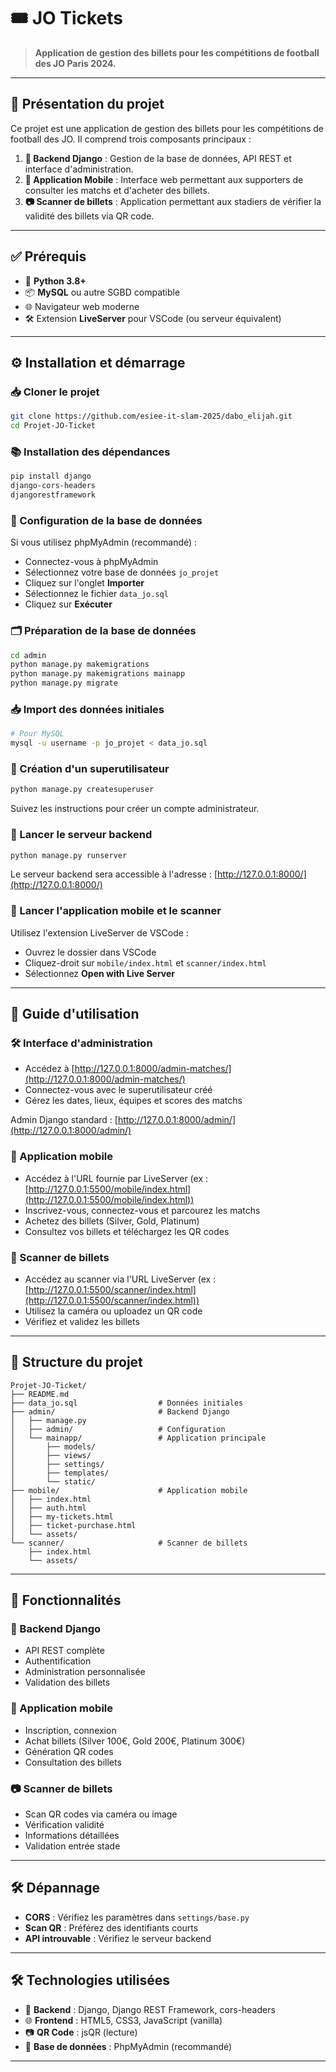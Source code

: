 
# 🎟️ JO Tickets

> **Application de gestion des billets pour les compétitions de football des JO Paris 2024.**

---

## 🚀 Présentation du projet

Ce projet est une application de gestion des billets pour les compétitions de football des JO. Il comprend trois composants principaux :

1. **🔧 Backend Django** : Gestion de la base de données, API REST et interface d'administration.
2. **📱 Application Mobile** : Interface web permettant aux supporters de consulter les matchs et d'acheter des billets.
3. **📷 Scanner de billets** : Application permettant aux stadiers de vérifier la validité des billets via QR code.

---

## ✅ Prérequis

- 🐍 **Python 3.8+**
- 📦 **MySQL** ou autre SGBD compatible
- 🌐 Navigateur web moderne
- 🛠️ Extension **LiveServer** pour VSCode (ou serveur équivalent)

---

## ⚙️ Installation et démarrage

### 📥 Cloner le projet

```bash
git clone https://github.com/esiee-it-slam-2025/dabo_elijah.git
cd Projet-JO-Ticket
```

### 📚 Installation des dépendances

```bash
pip install django
django-cors-headers
djangorestframework
```

### 💾 Configuration de la base de données

Si vous utilisez phpMyAdmin (recommandé) :

- Connectez-vous à phpMyAdmin
- Sélectionnez votre base de données `jo_projet`
- Cliquez sur l'onglet **Importer**
- Sélectionnez le fichier `data_jo.sql`
- Cliquez sur **Exécuter**


### 🗂️ Préparation de la base de données

```bash
cd admin
python manage.py makemigrations
python manage.py makemigrations mainapp
python manage.py migrate
```

### 📥 Import des données initiales

```bash
# Pour MySQL
mysql -u username -p jo_projet < data_jo.sql
```

### 👤 Création d'un superutilisateur

```bash
python manage.py createsuperuser
```

Suivez les instructions pour créer un compte administrateur.

### 🚦 Lancer le serveur backend

```bash
python manage.py runserver
```

Le serveur backend sera accessible à l'adresse : [http://127.0.0.1:8000/](http://127.0.0.1:8000/)

### 📱 Lancer l'application mobile et le scanner

Utilisez l'extension LiveServer de VSCode :

- Ouvrez le dossier dans VSCode
- Cliquez-droit sur `mobile/index.html` et `scanner/index.html`
- Sélectionnez **Open with Live Server**

---

## 📖 Guide d'utilisation

### 🛠️ Interface d'administration

- Accédez à [http://127.0.0.1:8000/admin-matches/](http://127.0.0.1:8000/admin-matches/)
- Connectez-vous avec le superutilisateur créé
- Gérez les dates, lieux, équipes et scores des matchs

Admin Django standard : [http://127.0.0.1:8000/admin/](http://127.0.0.1:8000/admin/)

### 📱 Application mobile

- Accédez à l'URL fournie par LiveServer (ex : [http://127.0.0.1:5500/mobile/index.html](http://127.0.0.1:5500/mobile/index.html))
- Inscrivez-vous, connectez-vous et parcourez les matchs
- Achetez des billets (Silver, Gold, Platinum)
- Consultez vos billets et téléchargez les QR codes

### 🎫 Scanner de billets

- Accédez au scanner via l'URL LiveServer (ex : [http://127.0.0.1:5500/scanner/index.html](http://127.0.0.1:5500/scanner/index.html))
- Utilisez la caméra ou uploadez un QR code
- Vérifiez et validez les billets

---

## 📁 Structure du projet

```
Projet-JO-Ticket/
├── README.md
├── data_jo.sql                  # Données initiales
├── admin/                       # Backend Django
│   ├── manage.py
│   ├── admin/                   # Configuration
│   └── mainapp/                 # Application principale
│       ├── models/
│       ├── views/
│       ├── settings/
│       ├── templates/
│       └── static/
├── mobile/                      # Application mobile
│   ├── index.html
│   ├── auth.html
│   ├── my-tickets.html
│   ├── ticket-purchase.html
│   └── assets/
└── scanner/                     # Scanner de billets
    ├── index.html
    └── assets/
```

---

## 🌟 Fonctionnalités

### 🔧 Backend Django
- API REST complète
- Authentification
- Administration personnalisée
- Validation des billets

### 📱 Application mobile
- Inscription, connexion
- Achat billets (Silver 100€, Gold 200€, Platinum 300€)
- Génération QR codes
- Consultation des billets

### 📷 Scanner de billets
- Scan QR codes via caméra ou image
- Vérification validité
- Informations détaillées
- Validation entrée stade

---

## 🛠️ Dépannage

- **CORS** : Vérifiez les paramètres dans `settings/base.py`
- **Scan QR** : Préférez des identifiants courts
- **API introuvable** : Vérifiez le serveur backend

---

## 🛠️ Technologies utilisées

- 🐍 **Backend** : Django, Django REST Framework, cors-headers
- 🌐 **Frontend** : HTML5, CSS3, JavaScript (vanilla)
- 📷 **QR Code** : jsQR (lecture)
- 💽 **Base de données** : PhpMyAdmin (recommandé)

---
